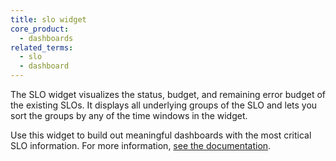 ```yaml
---
title: slo widget
core_product:
  - dashboards
related_terms:
  - slo
  - dashboard
---
```

The SLO widget visualizes the status, budget, and remaining error budget of the existing SLOs. It displays all underlying groups of the SLO and lets you sort the groups by any of the time windows in the widget. 

Use this widget to build out meaningful dashboards with the most critical SLO information. For more information, <a href="/dashboards/widgets/slo/">see the documentation</a>.